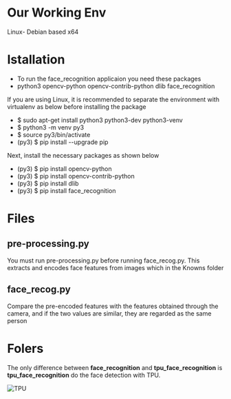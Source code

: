 # Our Working Env
Linux- Debian based x64

# Istallation
- To run the face_recognition applicaion you need these packages 
- python3 opencv-python opencv-contrib-python dlib face_recognition

If you are using Linux, it is recommended to separate the environment with virtualenv as below before installing the package
- $ sudo apt-get install python3 python3-dev python3-venv
- $ python3 -m venv py3
- $ source py3/bin/activate
- (py3) $ pip install --upgrade pip

Next, install the necessary packages as shown below
- (py3) $ pip install opencv-python
- (py3) $ pip install opencv-contrib-python
- (py3) $ pip install dlib
- (py3) $ pip install face_recognition

# Files
## pre-processing.py
You must run pre-processing.py before running face_recog.py. This extracts and encodes face features from images which in the Knowns folder

## face_recog.py
Compare the pre-encoded features with the features obtained through the camera, and if the two values are similar, they are regarded as the same person

# Folers
The only difference between **face_recognition** and **tpu_face_recognition** is **tpu_face_recognition** do the face detection with TPU.

![TPU][logo]

[logo]: https://lh3.googleusercontent.com/yS7pkqxF0AqAeA3idMyqSONjVmq3YRDFpyBMtOotcL9iOzqroYE_46jrqTu_K9hnNbZ5JBSDsorFC2ojGH8qEFf4DOqQduXyP4Qi0A=w1000-rw "Coral TPU"